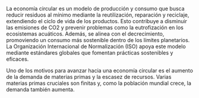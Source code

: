 La economía circular es un modelo de producción y consumo que busca reducir residuos al mínimo mediante la reutilización, reparación y reciclaje, extendiendo el ciclo de vida de los productos. Esto contribuye a disminuir las emisiones de CO2 y prevenir problemas como la eutrofización en los ecosistemas acuáticos. Además, se alinea con el decrecimiento, promoviendo un consumo más sostenible dentro de los límites planetarios. La Organización Internacional de Normalización (ISO) apoya este modelo mediante estándares globales que fomentan prácticas sostenibles y eficaces.

Uno de los motivos para avanzar hacia una economía circular es el aumento de la demanda de materias primas y la escasez de recursos. Varias materias primas cruciales son finitas y, como la población mundial crece, la demanda también aumenta.
